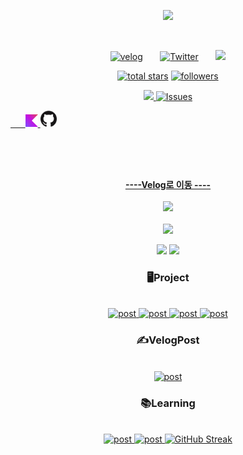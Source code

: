 <p align="center">
  <img src="https://github.com/Guri999/Guri999/assets/116724657/b393bf3d-2deb-43c9-920e-dfa0028a2b5c"/>
</p>
<br/>
<!-- Social icons section -->
<p align="center">
  <a href="https://velog.io/@guysang/posts"><img width="32px" alt="velog" title="velog" src="https://velog.velcdn.com/images/hyeongjun/post/5fff0129-f29b-4dfa-b28b-f3af0e11ed4f/image.png"/></a>
  &#8287;&#8287;&#8287;&#8287;&#8287;
  <a href=""><img width="32px" alt="Twitter" title="Twitter" src="https://github.com/Guri999/Guri999/assets/116724657/dd8ebadf-cd94-416a-867f-27f1651d5e6d"/></a>
  &#8287;&#8287;&#8287;&#8287;&#8287;
  <a href="https://discord.com/users/327515167946440705" alt="Discord" title="Dev Pro Tips Discord Server"><img width="32px" src="https://i.imgur.com/OViZO8J.png"/></a>
</p>
<!-- Badges with custom icons - https://github.com/DenverCoder1/custom-icon-badges -->
<!-- View counter - https://github.com/DenverCoder1/Simple-View-Counter -->

<p align="center">
  <a href="[https://github.com/DenverCoder1?tab=repositories&sort=stargazers](https://github.com/Guri999?tab=repositories)">
    <img alt="total stars" title="Total stars on GitHub" src="https://custom-icon-badges.demolab.com/github/stars/Guri999?color=55960c&style=for-the-badge&labelColor=488207&logo=star"/></a>
  <a href="https://github.com/Guri999?tab=followers">
    <img alt="followers" title="Follow me on Github" src="https://custom-icon-badges.demolab.com/github/followers/Guri999?color=236ad3&labelColor=1155ba&style=for-the-badge&logo=person-add&label=Follow&logoColor=white"/></a>

</p>
<p align="center">
  <a href="https://hits.seeyoufarm.com"><img src="https://hits.seeyoufarm.com/api/count/incr/badge.svg?url=https%3A%2F%2Fgithub.com%2FGuri999%2Fhit-counter&count_bg=%233D71C8&title_bg=%23555555&icon=github.svg&icon_color=%23FFFFFF&title=Git&edge_flat=false"/>
  <a href="https://github.com/Guri999/Guri999/issues">
      <img alt="Issues" src="https://img.shields.io/github/issues/Guri999/Guri999?color=8638ff" />



</p>
<p>&nbsp; &nbsp; &nbsp;
  <code><img height="20" alt="kotlin" src="https://raw.githubusercontent.com/github/explore/80688e429a7d4ef2fca1e82350fe8e3517d3494d/topics/kotlin/kotlin.png"></code>
  <code><img  alt="GitHub" width="26px" src="https://raw.githubusercontent.com/github/explore/78df643247d429f6cc873026c0622819ad797942/topics/github/github.png" /></code>
</p>
  <br />
<p align="center">
  <br/>
  <br/>
  <b>----Velog로 이동 ----</b>
   <br/>
   <br/>
  <a href="https://velog.io/@guysang"><img src="https://hits.seeyoufarm.com/api/count/incr/badge.svg?url=https%3A%2F%2Fvelog.io%2F%40guysang%2Fhit-counter&count_bg=%2379C83D&title_bg=%23555555&icon=&icon_color=%23E7E7E7&title=velogs&edge_flat=false"/></a>
  <br/>
  <br/>
  <a href="https://velog.io/@guysang"/>
    <img src="https://github.com/Guri999/Guri999/assets/116724657/73939e64-5368-450b-9618-eb5cbd7de9fb"/>
  </a>
</p>
<p align="center">
  <img src="https://github-readme-stats.vercel.app/api/top-langs/?username=Guri999" height=200px/>
  <img src="https://github-readme-stats.vercel.app/api?username=guri999&theme=github_icons=true" height=200px/>
</p>

<h3 align="center"> 🖥️Project </h3>

<p align="center">
  <br/>
  <a href="https://github.com/Guri999/NBDream">
    <img alt="post" src="https://github-readme-stats.vercel.app/api/pin/?username=Guri999&repo=NBDream"/>
  </a>
  <a href="https://github.com/Guri999/RaffitCompose">
    <img alt="post" src="https://github-readme-stats.vercel.app/api/pin/?username=Guri999&repo=RaffitCompose"/>
  </a>
  <a href="https://github.com/nbCamp-24-02-19/CoLink">
    <img alt="post" src="https://github-readme-stats.vercel.app/api/pin/?username=nbCamp-24-02-19&repo=CoLink"/>
  </a>
    <a href="https://github.com/Guri999/PINTube">
    <img alt="post" src="https://github-readme-stats.vercel.app/api/pin/?username=Guri999&repo=PINTube"/>
  </a>
</p>
<h3 align="center">✍️VelogPost</h3>
<p align="center">
  <br/>
  <a href="https://velog.io/@guysang">
    <img alt="post" src="https://velog-readme-stats.vercel.app/api?name=guysang"/>
  </a>
</p>
<h3 align="center">📚Learning</h3>
<p align="center">
  <br/>
  <a href="https://github.com/Guri999/codekata">
    <img alt="post" src="https://github-readme-stats.vercel.app/api/pin/?username=Guri999&repo=codekata"/>
  </a>
  <a href="https://github.com/Guri999/TIL">
    <img alt="post" src="https://github-readme-stats.vercel.app/api/pin/?username=Guri999&repo=TIL"/>
  </a>
  <a href="https://git.io/streak-stats"><img src="https://streak-stats.demolab.com?user=guri999&theme=github-dark-dimmed&hide_border=true&locale=ko&card_width=800)" alt="GitHub Streak" />
</p>

<!--
**Guri999/Guri999** is a ✨ _special_ ✨ repository because its `README.md` (this file) appears on your GitHub profile.

Here are some ideas to get you started:

- 🔭 I’m currently working on ...
- 🌱 I’m currently learning ...
- 👯 I’m looking to collaborate on ...
- 🤔 I’m looking for help with ...
- 💬 Ask me about ...
- 📫 How to reach me: ...
- 😄 Pronouns: ...
- ⚡ Fun fact: 
-->
